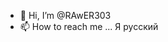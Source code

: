 - 👋 Hi, I’m @RAwER303
- 📫 How to reach me ...
Я русский

<!---
RAwER303/RAwER303 is a ✨ special ✨ repository because its `README.md` (this file) appears on your GitHub profile.
You can click the Preview link to take a look at your changes.
--->

